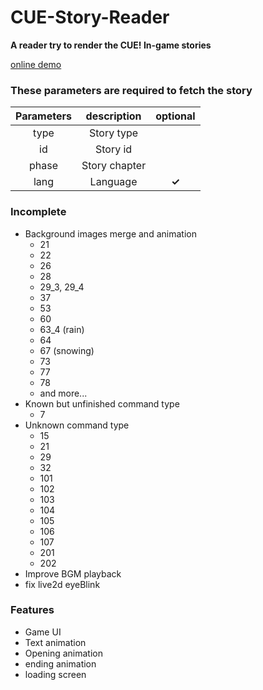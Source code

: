 # CUE-Story-Reader

**A reader try to render the CUE! In-game stories**

[online demo](https://cpk0521.github.io/CUE-Story-Reader/?type=Card&id=1130001&phase=1)

### These parameters are required to fetch the story

| Parameters  | description | optional |
| :-------------: | :-------------: | :-------------:|
|type  | Story type | |
|id  | Story id | |
|phase  | Story chapter | |
|lang  | Language  | **✓** |


### Incomplete

- Background images merge and animation
    - 21
    - 22
    - 26
    - 28
    - 29_3, 29_4
    - 37
    - 53
    - 60
    - 63_4 (rain)
    - 64
    - 67 (snowing)
    - 73
    - 77 
    - 78 
    - and more...
- Known but unfinished command type
    - 7
- Unknown command type
    - 15
    - 21
    - 29
    - 32
    - 101
    - 102
    - 103
    - 104
    - 105
    - 106
    - 107
    - 201
    - 202
- Improve BGM playback
- fix live2d eyeBlink

### Features

- Game UI
- Text animation
- Opening animation
- ending animation
- loading screen

